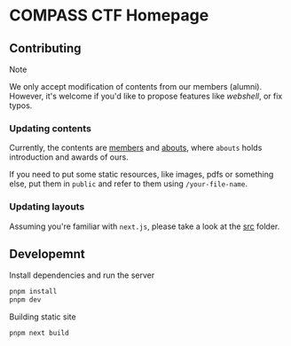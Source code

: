 # COMPASS CTF Homepage

## Contributing

> [!NOTE]
> We only accept modification of contents from our members (alumni). However, it's welcome if you'd like to propose features like _webshell_, or fix typos.

### Updating contents

Currently, the contents are [members](./src/contents/members/) and [abouts](./src/contents/abouts/), where `abouts` holds introduction and awards of ours.

If you need to put some static resources, like images, pdfs or something else, put them in `public` and refer to them using `/your-file-name`.

### Updating layouts

Assuming you're familiar with `next.js`, please take a look at the [src](./src) folder.

## Developemnt

Install dependencies and run the server

```bash
pnpm install
pnpm dev
```

Building static site

```bash
pnpm next build
```
